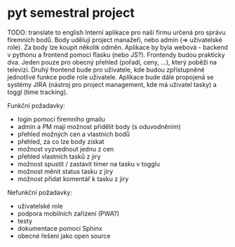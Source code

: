 # pyt semestral project

TODO: translate to english
Interní aplikace pro naší firmu určená pro správu firemních bodů. Body
udělují project manažeři, nebo admin (=> uživatelské role). Za body lze
koupit několik odměn. Aplikace by byla webová - backend v pythonu a
frontend pomocí flasku (nebo JS?). Frontendy budou prakticky dva. Jeden
pouze pro obecný přehled (pořadí, ceny, ...), který poběží na televizi.
Druhý frontend bude pro uživatele, kde budou zpřístupněné jednotlivé
funkce podle role uživatele. Aplikace bude dále propojená se systémy
JIRA (nástroj pro project management, kde má uživatel tasky) a toggl
(time tracking).

Funkční požadavky:
- login pomocí firemního gmailu
- admin a PM mají možnost přidělit body (s oduvodněním)
- přehled možných cen a vlastních bodů
- přehled, za co lze body získat
- možnost vyzvednout jednu z cen
- přehled vlastních tasků z jiry
- možnost spustit / zastavit timer na tasku v togglu
- možnost měnit status tasku z jiry
- možnost přidat komentář k tasku z jiry

Nefunkční požadavky:
- uživatelské role
- podpora mobilních zařízení (PWA?)
- testy
- dokumentace pomocí Sphinx
- obecné řešení jako open source

